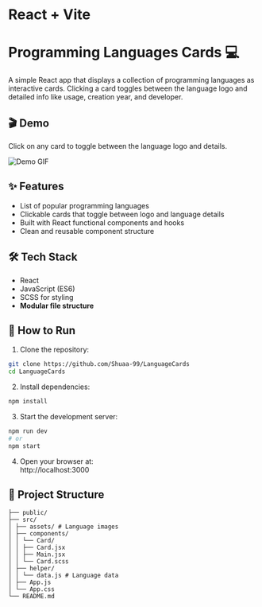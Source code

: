 # React + Vite

# Programming Languages Cards 💻

A simple React app that displays a collection of programming languages as interactive cards. Clicking a card toggles between the language logo and detailed info like usage, creation year, and developer.

## 🎬 Demo

Click on any card to toggle between the language logo and details.

![Demo GIF](src/assets/demo.gif)

## ✨ Features
- List of popular programming languages  
- Clickable cards that toggle between logo and language details  
- Built with React functional components and hooks  
- Clean and reusable component structure  

## 🛠️ Tech Stack
- React  
- JavaScript (ES6)  
- SCSS for styling
- **Modular file structure**

## 🚀 How to Run
1. Clone the repository:  
~~~bash
git clone https://github.com/Shuaa-99/LanguageCards
cd LanguageCards
~~~

2. Install dependencies:  
~~~bash
npm install
~~~

3. Start the development server:  
~~~bash
npm run dev
# or
npm start
~~~

4. Open your browser at:  
http://localhost:3000

## 📂 Project Structure
 ```
├── public/
├── src/
│ ├── assets/ # Language images
│ ├── components/
│ │ └── Card/
│ │ ├── Card.jsx
│ │ ├── Main.jsx
│ │ └── Card.scss
│ ├── helper/
│ │ └── data.js # Language data
│ ├── App.js
│ └── App.css
└── README.md
 ```
